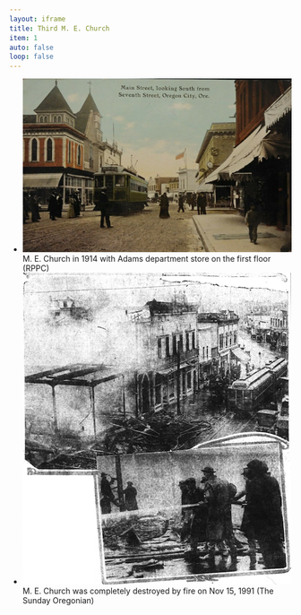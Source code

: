 ```yaml
---
layout: iframe
title: Third M. E. Church 
item: 1
auto: false
loop: false
---                                           
```


* ![M. E. Church in 1914](/images/no-ordinary-tree/1914-main-st-7th-oregon-city.jpg?style=centerme) 
   <div class="caption">M. E. Church in 1914 with Adams department store on the first floor  (RPPC)</div> 
* ![Church Fire in 1919](/images/no-ordinary-tree/1919-church-fire.png?style=centerme)
   <div class="caption">M. E. Church was completely destroyed by fire on Nov 15, 1991 (The Sunday Oregonian)</div> 

   

  
   